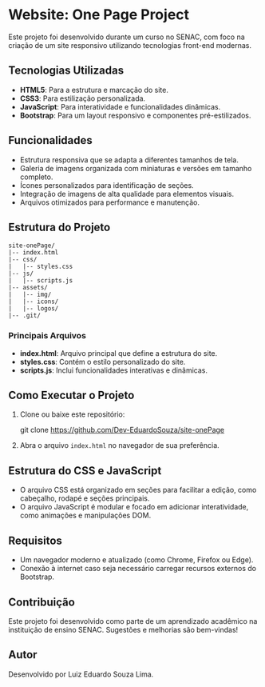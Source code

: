 # Website: One Page Project

Este projeto foi desenvolvido durante um curso no SENAC, com foco na criação de um site responsivo utilizando tecnologias front-end modernas.

## Tecnologias Utilizadas

- **HTML5**: Para a estrutura e marcação do site.
- **CSS3**: Para estilização personalizada.
- **JavaScript**: Para interatividade e funcionalidades dinâmicas.
- **Bootstrap**: Para um layout responsivo e componentes pré-estilizados.

## Funcionalidades

- Estrutura responsiva que se adapta a diferentes tamanhos de tela.
- Galeria de imagens organizada com miniaturas e versões em tamanho completo.
- Ícones personalizados para identificação de seções.
- Integração de imagens de alta qualidade para elementos visuais.
- Arquivos otimizados para performance e manutenção.

## Estrutura do Projeto

```
site-onePage/
|-- index.html
|-- css/
|   |-- styles.css
|-- js/
|   |-- scripts.js
|-- assets/
|   |-- img/
|   |-- icons/
|   |-- logos/
|-- .git/
```

### Principais Arquivos

- **index.html**: Arquivo principal que define a estrutura do site.
- **styles.css**: Contém o estilo personalizado do site.
- **scripts.js**: Inclui funcionalidades interativas e dinâmicas.

## Como Executar o Projeto

1. Clone ou baixe este repositório:
   
   git clone <https://github.com/Dev-EduardoSouza/site-onePage>
  
2. Abra o arquivo `index.html` no navegador de sua preferência.

## Estrutura do CSS e JavaScript

- O arquivo CSS está organizado em seções para facilitar a edição, como cabeçalho, rodapé e seções principais.
- O arquivo JavaScript é modular e focado em adicionar interatividade, como animações e manipulações DOM.

## Requisitos

- Um navegador moderno e atualizado (como Chrome, Firefox ou Edge).
- Conexão à internet caso seja necessário carregar recursos externos do Bootstrap.

## Contribuição

Este projeto foi desenvolvido como parte de um aprendizado acadêmico na instituição de ensino SENAC. Sugestões e melhorias são bem-vindas!

## Autor

Desenvolvido por Luiz Eduardo Souza Lima.

